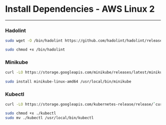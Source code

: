 # Install Dependencies - AWS Linux 2

---
### Hadolint
```bash
sudo wget -O /bin/hadolint https://github.com/hadolint/hadolint/releases/download/v1.16.3/hadolint-Linux-x86_64 && sudo chmod +x /bin/hadolint

sudo chmod +x /bin/hadolint
```

### Minikube
```bash
curl -LO https://storage.googleapis.com/minikube/releases/latest/minikube-linux-amd64
 
sudo install minikube-linux-amd64 /usr/local/bin/minikube
```

### Kubectl
```bash
curl -LO https://storage.googleapis.com/kubernetes-release/release/`curl -s https://storage.googleapis.com/kubernetes-release/release/stable.txt`/bin/linux/amd64/kubectl

sudo chmod +x ./kubectl
sudo mv ./kubectl /usr/local/bin/kubectl
```
